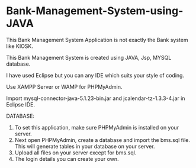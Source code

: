 # Bank-Management-System-using-JAVA

This Bank Management System Application is not exactly the Bank system like KIOSK.

This Bank Management System is created using JAVA, Jsp, MYSQL database.

I have used Eclipse but you can any IDE which suits your style of coding.

Use XAMPP Server or WAMP for PHPMyAdmin.

Import mysql-connector-java-5.1.23-bin.jar and jcalendar-tz-1.3.3-4.jar in Eclipse IDE.


DATABASE:
1. To set this application, make sure PHPMyAdmin is installed on your server.
2. Next open PHPMyAdmin, create a database and import the bms.sql file. This will generate tables in your database on your server.
3. Upload all files on your server except for bms.sql.
4. The login details you can create your own.
